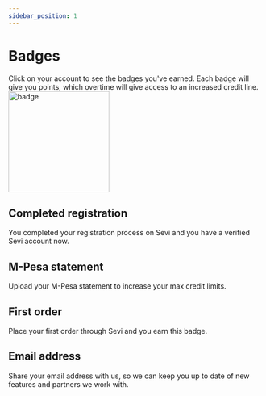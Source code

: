 ```yaml
---
sidebar_position: 1
---
```


# Badges

Click on your account to see the badges you've earned. Each badge will give you points, which overtime will give access to an increased credit line. 
<img src="/ordering/badgepersonal.jpeg" alt="badge" width="200"/>

## Completed registration

You completed your registration process on Sevi and you have a verified Sevi account now. 

## M-Pesa statement
Upload your M-Pesa statement to increase your max credit limits. 

## First order

Place your first order through Sevi and you earn this badge. 

## Email address
Share your email address with us, so we can keep you up to date of new features and partners we work with. 
